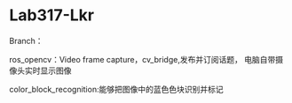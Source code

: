 # Lab317-Lkr

Branch：

ros_opencv：Video frame capture，cv_bridge,发布并订阅话题， 电脑自带摄像头实时显示图像

color_block_recognition:能够把图像中的蓝色色块识别并标记

